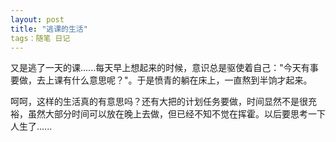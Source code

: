 ```yaml
---
layout: post
title: "逃课的生活"
tags：随笔 日记
---
```


又是逃了一天的课......每天早上想起来的时候，意识总是驱使着自己："今天有事要做，去上课有什么意思呢？"。于是愤青的躺在床上，一直熬到半饷才起来。

呵呵，这样的生活真的有意思吗？还有大把的计划任务要做，时间显然不是很充裕，虽然大部分时间可以放在晚上去做，但已经不知不觉在挥霍。以后要思考一下人生了......


